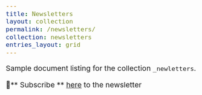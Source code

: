 ```yaml
---
title: Newsletters
layout: collection
permalink: /newsletters/
collection: newsletters
entries_layout: grid
---
```


<style type="text/css">
  body{
  font-size: 14.5pt;
}
</style>

Sample document listing for the collection `_newletters`.



📜** Subscribe ** [here](https://docs.google.com/forms/d/e/1FAIpQLSeGiRvHdq-_eL7PFWXI0oLYUMBkaFyGqTRAAOTwU-b3aM3PBg/viewform?usp=sf_link)  to the newsletter
